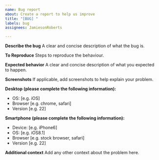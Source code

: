 ```yaml
---
name: Bug report
about: Create a report to help us improve
title: "[BUG] "
labels: bug
assignees: JamiesonRoberts

---
```


**Describe the bug**
A clear and concise description of what the bug is.

**To Reproduce**
Steps to reproduce the behaviour.

**Expected behavior**
A clear and concise description of what you expected to happen.

**Screenshots**
If applicable, add screenshots to help explain your problem.

**Desktop (please complete the following information):**
 - OS: [e.g. iOS]
 - Browser [e.g. chrome, safari]
 - Version [e.g. 22]

**Smartphone (please complete the following information):**
 - Device: [e.g. iPhone6]
 - OS: [e.g. iOS8.1]
 - Browser [e.g. stock browser, safari]
 - Version [e.g. 22]

**Additional context**
Add any other context about the problem here.
